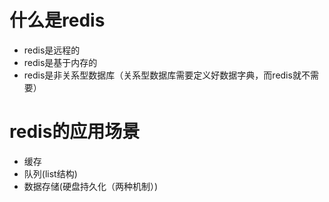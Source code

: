 # 什么是redis
- redis是远程的
- redis是基于内存的
- redis是非关系型数据库（关系型数据库需要定义好数据字典，而redis就不需要）
# redis的应用场景
- 缓存
- 队列(list结构)
- 数据存储(硬盘持久化（两种机制）)

